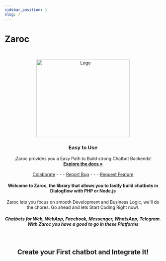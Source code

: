 ```yaml
---
sidebar_position: 1
slug: /
---
```


# Zaroc

<!-- <img src="https://codexceleste.com/github/zaroc/logo.png" alt="Logo" width="80" height="80"/> -->

<br />
<p align="center">
    <img src="/img/videoUpload.png" alt="Logo" width="300" height="250"/>

  <h3 id="#start" align="center">Easy to Use</h3>

  <p align="center">
    ¡Zaroc provides you a Easy Path to Build strong Chatbot Backends!
    <br />
    <a href="/Tutorials/setting-up-your-chatbot"><strong>Explore the docs »</strong></a>
    <br />
    <br />
    <a href="mailto:contasti.mizar@gmail.com">Colaborate</a>
    -  -  -
    <a href="https://github.com/Mizar-Contasti/zaroc/issues">Report Bug</a>
    -  -  -
    <a href="https://github.com/Mizar-Contasti/zaroc/issues">Request Feature</a>

  </p>
</p>

<h4 align="center">Welcome to Zaroc, the library that allows you to fastly build chatbots in Dialogflow with PHP or Node.js</h4>

<p align="center">Zaroc lets you focus on smooth Development and Business Logic, we'll do the chores. Go ahead and lets Start Coding Right now!.</p>

<h5 align="center">Chatbots for Web, WebApp, Facebook, Messenger, WhatsApp, Telegram. With Zaroc you have a good to go in these Platforms</h5>

<br />

<h2 align="center">Create your First chatbot and Integrate It!</h2>
